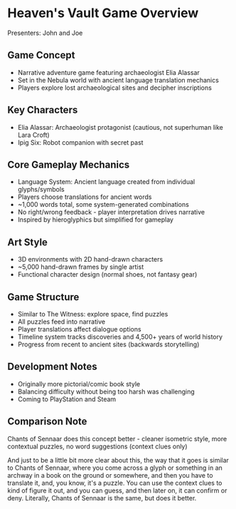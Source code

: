 # Heaven's Vault Game Overview

Presenters: John and Joe

## Game Concept

- Narrative adventure game featuring archaeologist Elia Alassar
- Set in the Nebula world with ancient language translation mechanics
- Players explore lost archaeological sites and decipher inscriptions

## Key Characters

- Elia Alassar: Archaeologist protagonist (cautious, not superhuman like Lara Croft)
- Ipig Six: Robot companion with secret past

## Core Gameplay Mechanics

- Language System: Ancient language created from individual glyphs/symbols
- Players choose translations for ancient words
- ~1,000 words total, some system-generated combinations
- No right/wrong feedback - player interpretation drives narrative
- Inspired by hieroglyphics but simplified for gameplay

## Art Style

- 3D environments with 2D hand-drawn characters
- ~5,000 hand-drawn frames by single artist
- Functional character design (normal shoes, not fantasy gear)

## Game Structure

- Similar to The Witness: explore space, find puzzles
- All puzzles feed into narrative
- Player translations affect dialogue options
- Timeline system tracks discoveries and 4,500+ years of world history
- Progress from recent to ancient sites (backwards storytelling)

## Development Notes

- Originally more pictorial/comic book style
- Balancing difficulty without being too harsh was challenging
- Coming to PlayStation and Steam

## Comparison Note

Chants of Sennaar does this concept better - cleaner isometric style, more contextual puzzles, no word suggestions (context clues only)

And just to be a little bit more clear about this, the way that it goes is similar to Chants of Sennaar, where you come across a glyph or something in an archway in a book on the ground or somewhere, and then you have to translate it, and, you know, it's a puzzle. You can use the context clues to kind of figure it out, and you can guess, and then later on, it can confirm or deny. Literally, Chants of Sennaar is the same, but does it better.
